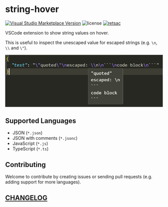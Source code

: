# string-hover

[![Visual Studio Marketplace Version](https://img.shields.io/visual-studio-marketplace/v/DiscreteTom.string-hover?style=flat-square)](https://marketplace.visualstudio.com/items?itemName=DiscreteTom.string-hover)
![license](https://img.shields.io/github/license/DiscreteTom/string-hover?style=flat-square)
[![retsac](https://img.shields.io/badge/built_with-retsac-blue?style=flat-square)](https://github.com/DiscreteTom/retsac)

VSCode extension to show string values on hover.

This is useful to inspect the unescaped value for escaped strings (e.g. `\n`, `\\` and `\"`).

![Example](img/example.png)

## Supported Languages

- JSON (`*.json`)
- JSON with comments (`*.jsonc`)
- JavaScript (`*.js`)
- TypeScript (`*.ts`)

## Contributing

Welcome to contribute by creating issues or sending pull requests (e.g. adding support for more languages).

## [CHANGELOG](https://github.com/DiscreteTom/string-hover/blob/main/CHANGELOG.md)
